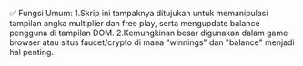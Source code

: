 ✅ Fungsi Umum:
1.Skrip ini tampaknya ditujukan untuk memanipulasi tampilan angka multiplier dan free play, serta mengupdate balance pengguna di tampilan DOM.
2.Kemungkinan besar digunakan dalam game browser atau situs faucet/crypto di mana "winnings" dan "balance" menjadi hal penting.
